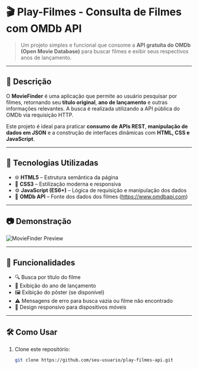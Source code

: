 # 🎬 Play-Filmes - Consulta de Filmes com OMDb API

> Um projeto simples e funcional que consome a **API gratuita do OMDb (Open Movie Database)** para buscar filmes e exibir seus respectivos anos de lançamento.

---

## 📌 Descrição

O **MovieFinder** é uma aplicação que permite ao usuário pesquisar por filmes, retornando seu **título original**, **ano de lançamento** e outras informações relevantes. A busca é realizada utilizando a API pública do OMDb via requisição HTTP.

Este projeto é ideal para praticar **consumo de APIs REST**, **manipulação de dados em JSON** e a construção de interfaces dinâmicas com **HTML, CSS e JavaScript**.

---

## 🚀 Tecnologias Utilizadas

- 🌐 **HTML5** – Estrutura semântica da página  
- 🎨 **CSS3** – Estilização moderna e responsiva  
- ⚙️ **JavaScript (ES6+)** – Lógica de requisição e manipulação dos dados  
- 📡 **OMDb API** – Fonte dos dados dos filmes (https://www.omdbapi.com)

---

## 📷 Demonstração

![MovieFinder Preview](https://via.placeholder.com/800x400.png?text=play-filmes+Preview)

---

## 🔧 Funcionalidades

- 🔍 Busca por título do filme
- 📅 Exibição do ano de lançamento
- 🖼️ Exibição do pôster (se disponível)
- ⚠️ Mensagens de erro para busca vazia ou filme não encontrado
- 📱 Design responsivo para dispositivos móveis

---

## 🛠️ Como Usar

1. Clone este repositório:
   ```bash
   git clone https://github.com/seu-usuario/play-filmes-api.git

